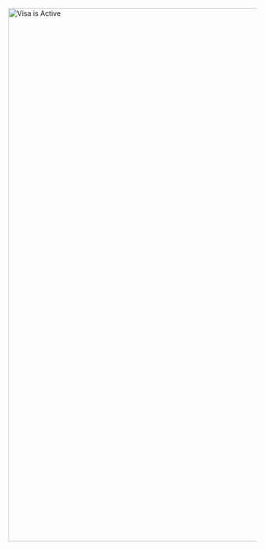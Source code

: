 <img width="1080" height="1080" alt="Visa is Active" src="https://github.com/user-attachments/assets/895407c9-4b78-47f7-b315-304a4f0891e2" />

